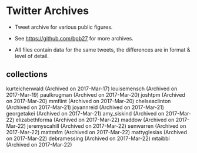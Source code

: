 # Twitter Archives

+ Tweet archive for various public figures.

+ See https://github.com/bpb27 for more archives.

+ All files contain data for the same tweets, the differences are in format & level of detail. 

## collections

kurteichenwald (Archived on 2017-Mar-17)
louisemensch (Archived on 2017-Mar-19)
paulkrugman (Archived on 2017-Mar-20)
joshtpm (Archived on 2017-Mar-20)
mmflint (Archived on 2017-Mar-20)
chelseaclinton (Archived on 2017-Mar-21)
joyannreid (Archived on 2017-Mar-21)
georgetakei (Archived on 2017-Mar-21)
amy_siskind (Archived on 2017-Mar-22)
elizabethforma (Archived on 2017-Mar-22)
maddow (Archived on 2017-Mar-22)
jeremyscahill (Archived on 2017-Mar-22)
senwarren (Archived on 2017-Mar-22)
mattmfm (Archived on 2017-Mar-22)
mattyglesias (Archived on 2017-Mar-22)
debramessing (Archived on 2017-Mar-22)
mtaibbi (Archived on 2017-Mar-22)




